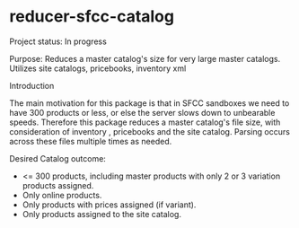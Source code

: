 # reducer-sfcc-catalog

Project status:
  In progress

Purpose:
  Reduces a master catalog's size for very large master catalogs. Utilizes site catalogs, pricebooks, inventory xml

Introduction 

  The main motivation for this package is that in SFCC sandboxes we need to have 300 products or less, or else the server slows down to unbearable speeds. 
Therefore this package reduces a master catalog's file size, with consideration of inventory , pricebooks and the site catalog.
Parsing occurs across these files multiple times as needed.

Desired Catalog outcome:
- <= 300 products, including master products with only 2 or 3 variation products assigned.
- Only online products.
- Only products with prices assigned (if variant).
- Only products assigned to the site catalog.




